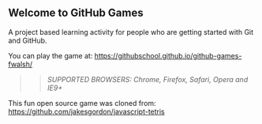 ## Welcome to GitHub Games

A project based learning activity for people who are getting started with Git and GitHub.

You can play the game at: https://githubschool.github.io/github-games-fwalsh/

>> _*SUPPORTED BROWSERS*: Chrome, Firefox, Safari, Opera and IE9+_

This fun open source game was cloned from: https://github.com/jakesgordon/javascript-tetris
